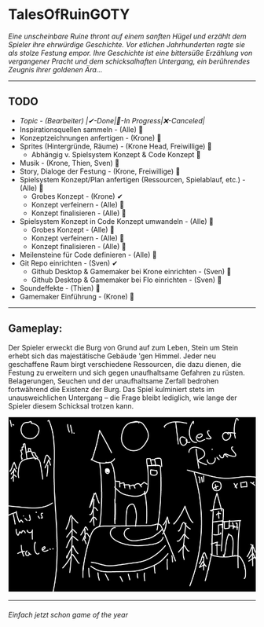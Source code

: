 # TalesOfRuinGOTY
_Eine unscheinbare Ruine thront auf einem sanften Hügel und erzählt dem Spieler ihre ehrwürdige Geschichte. Vor etlichen Jahrhunderten ragte sie als stolze Festung empor. Ihre Geschichte ist eine bittersüße Erzählung von vergangener Pracht und dem schicksalhaften Untergang, ein berührendes Zeugnis ihrer goldenen Ära..._
___
## TODO
- _Topic - (Bearbeiter) |✔-Done|🚧-In Progress|❌-Canceled|_
- Inspirationsquellen sammeln - (Alle) 🚧
- Konzeptzeichnungen anfertigen - (Krone) 🚧
- Sprites (Hintergründe, Räume) - (Krone Head, Freiwillige) 🚧
  - Abhängig v. Spielsystem Konzept & Code Konzept 🚧
- Musik - (Krone, Thien, Sven) 🚧
- Story, Dialoge der Festung - (Krone, Freiwillige) 🚧
- Spielsystem Konzept/Plan anfertigen (Ressourcen, Spielablauf, etc.) - (Alle) 🚧
  - Grobes Konzept - (Krone) ✔
  - Konzept verfeinern - (Alle) 🚧
  - Konzept finalisieren - (Alle) 🚧
- Spielsystem Konzept in Code Konzept umwandeln - (Alle) 🚧
  - Grobes Konzept - (Alle) 🚧
  - Konzept verfeinern - (Alle) 🚧
  - Konzept finalisieren - (Alle) 🚧
- Meilensteine für Code definieren - (Alle) 🚧
- Git Repo einrichten - (Sven) ✔
  - Github Desktop & Gamemaker bei Krone einrichten - (Sven) 🚧
  - Github Desktop & Gamemaker bei Flo einrichten - (Sven) 🚧
- Soundeffekte - (Thien)  🚧
- Gamemaker Einführung - (Krone) 🚧
___
## Gameplay:
Der Spieler erweckt die Burg von Grund auf zum Leben, Stein um Stein erhebt sich das majestätische Gebäude 'gen Himmel. Jeder neu geschaffene Raum birgt verschiedene Ressourcen, die dazu dienen, die Festung zu erweitern und sich gegen unaufhaltsame Gefahren zu rüsten. Belagerungen, Seuchen und der unaufhaltsame Zerfall bedrohen fortwährend die Existenz der Burg. Das Spiel kulminiert stets im unausweichlichen Untergang – die Frage bleibt lediglich, wie lange der Spieler diesem Schicksal trotzen kann. 

![alt text](Konzepte/Konzeptzeichnungen/Tales_of_Ruins_InitialConcept.png "Konzept 1")

___
###### Einfach jetzt schon game of the year
